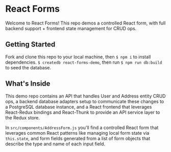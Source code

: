 # React Forms

Welcome to React Forms! This repo demos a controlled React form, with full backend support + frontend state management for CRUD ops.

## Getting Started

Fork and clone this repo to your local machine, then `$ npm i` to install dependencies. `$ createdb react-forms-demo`, then run `$ npm run db:build` to seed the database.

## What's Inside

This demo repo contains an API that handles User and Address entity CRUD ops, a backend database adapters setup to communicate these changes to a PostgreSQL database instance, and a React frontend that leverages React-Redux bindings and React-Thunk to provide an API service layer to the Redux store.

In `src/components/AddressForm.js` you'll find a controlled React form that leverages common React patterns like managing local form state via `this.state`, and form fields generated from a list of form objects that describe the type and name of each input field.
